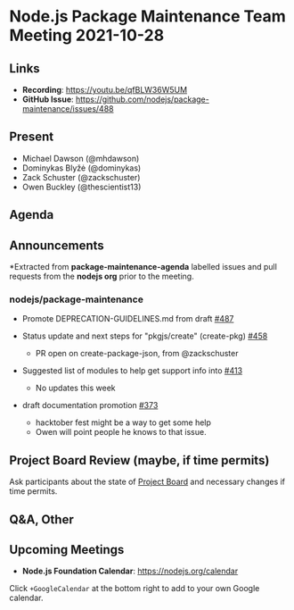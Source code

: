 # Node.js  Package Maintenance Team Meeting 2021-10-28

## Links

* **Recording**:  <https://youtu.be/qfBLW36W5UM>
* **GitHub Issue**: <https://github.com/nodejs/package-maintenance/issues/488>

## Present

* Michael Dawson (@mhdawson)
* Dominykas Blyžė (@dominykas)
* Zack Schuster (@zackschuster)
* Owen Buckley (@thescientist13)

## Agenda

## Announcements

*Extracted from **package-maintenance-agenda** labelled issues and pull requests from the **nodejs org** prior to the meeting.

### nodejs/package-maintenance

* Promote DEPRECATION-GUIDELINES.md from draft [#487](https://github.com/nodejs/package-maintenance/pull/487)

* Status update and next steps for "pkgjs/create" (create-pkg) [#458](https://github.com/nodejs/package-maintenance/issues/458)
  * PR open on create-package-json, from @zackschuster

* Suggested list of modules to help get support info into
[#413](https://github.com/nodejs/package-maintenance/issues/413)
  * No updates this week

* draft documentation promotion [#373](https://github.com/nodejs/package-maintenance/issues/373)
  * hacktober fest might be a way to get some help
  * Owen will point people he knows to that issue.

## Project Board Review (maybe, if time permits)

Ask participants about the state of [Project Board](https://github.com/nodejs/package-maintenance/projects/1) and necessary changes if time permits.

## Q&A, Other

## Upcoming Meetings

* **Node.js Foundation Calendar**: <https://nodejs.org/calendar>

Click `+GoogleCalendar` at the bottom right to add to your own Google calendar.
